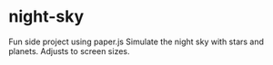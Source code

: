 # night-sky
Fun side project using paper.js
Simulate the night sky with stars and planets. 
Adjusts to screen sizes. 
